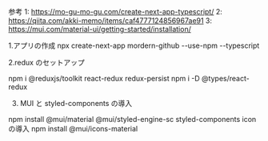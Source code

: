 参考
1: https://mo-gu-mo-gu.com/create-next-app-typescript/
2: https://qiita.com/akki-memo/items/caf4777124856967ae91
3: https://mui.com/material-ui/getting-started/installation/

1.アプリの作成
npx create-next-app mordern-github --use-npm --typescript

2.redux のセットアップ

npm i @reduxjs/toolkit react-redux redux-persist
npm i -D @types/react-redux

3. MUI と styled-components の導入

npm install @mui/material @mui/styled-engine-sc styled-components
icon の導入
npm install @mui/icons-material
